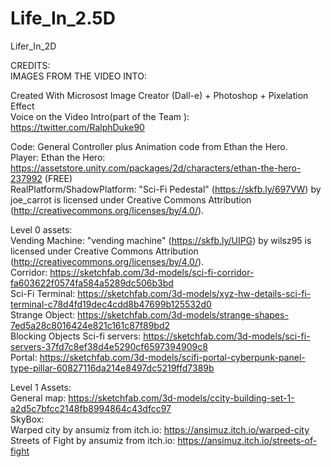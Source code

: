# Life_In_2.5D
Lifer_In_2D

CREDITS:<br />
IMAGES FROM THE VIDEO INTO:<br />

Created With Microsost Image Creator (Dall-e) + Photoshop  + Pixelation Effect<br />
Voice on the Video Intro(part of the Team ): https://twitter.com/RalphDuke90<br />

Code: General Controller plus Animation code from Ethan the Hero.<br />
Player: Ethan the Hero: https://assetstore.unity.com/packages/2d/characters/ethan-the-hero-237992 (FREE)<br />
RealPlatform/ShadowPlatform: "Sci-Fi Pedestal" (https://skfb.ly/697VW) by joe_carrot is licensed under Creative Commons Attribution (http://creativecommons.org/licenses/by/4.0/).<br />

Level 0 assets:<br />
Vending Machine: "vending machine" (https://skfb.ly/UIPG) by wilsz95 is licensed under Creative Commons Attribution (http://creativecommons.org/licenses/by/4.0/).<br />
Corridor: https://sketchfab.com/3d-models/sci-fi-corridor-fa603622f0574fa584a5289dc506b3bd<br />
Sci-Fi Terminal: https://sketchfab.com/3d-models/xyz-hw-details-sci-fi-terminal-c78d4fd19dec4cdd8b47699b125532d0<br />
Strange Object: https://sketchfab.com/3d-models/strange-shapes-7ed5a28c8016424e821c161c87f89bd2<br />
Blocking Objects Sci-fi servers: https://sketchfab.com/3d-models/sci-fi-servers-37fd7c8ef38d4e5290cf6597394909c8<br />
Portal: https://sketchfab.com/3d-models/scifi-portal-cyberpunk-panel-type-pillar-60827116da214e8497dc5219ffd7389b<br />

Level 1 Assets:<br />
General map: https://sketchfab.com/3d-models/ccity-building-set-1-a2d5c7bfcc2148fb8994864c43dfcc97<br />
SkyBox: <br />
Warped city by ansumiz from itch.io: https://ansimuz.itch.io/warped-city<br />
Streets of Fight by ansumiz from itch.io: https://ansimuz.itch.io/streets-of-fight<br />
